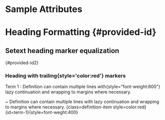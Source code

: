 # Sample Attributes

Heading Formatting {#provided-id}
====

Setext heading marker equalization
-----
{#provided-id2}

### Heading with trailing{style='color:red'} markers #


Term 1
: Definition can contain multiple lines with{style="font-weight:800"}
  lazy continuation and wrapping to margins where necessary.

~ Definition can contain multiple lines with
  lazy continuation and wrapping to margins where necessary.
  {class=definition-item style=color:red}{id=term-1}{style=font-weght:400}

